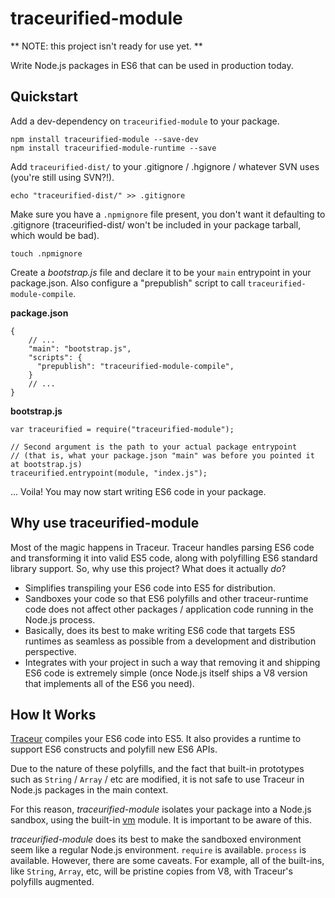 # traceurified-module

** NOTE: this project isn't ready for use yet. **

Write Node.js packages in ES6 that can be used in production today.

## Quickstart

Add a dev-dependency on `traceurified-module` to your package.

    npm install traceurified-module --save-dev
    npm install traceurified-module-runtime --save

Add `traceurified-dist/` to your .gitignore / .hgignore / whatever SVN uses (you're still using SVN?!).

    echo "traceurified-dist/" >> .gitignore

Make sure you have a `.npmignore` file present, you don't want it defaulting to .gitignore (traceurified-dist/ won't be included in your package tarball, which would be bad).

    touch .npmignore

Create a *bootstrap.js* file and declare it to be your `main` entrypoint in your package.json. Also configure a "prepublish" script to call `traceurified-module-compile`.

**package.json**

    {
        // ...
        "main": "bootstrap.js",
        "scripts": {
          "prepublish": "traceurified-module-compile",
        }
        // ...
    }

**bootstrap.js**

    var traceurified = require("traceurified-module");

    // Second argument is the path to your actual package entrypoint
    // (that is, what your package.json "main" was before you pointed it at bootstrap.js)
    traceurified.entrypoint(module, "index.js");

... Voila! You may now start writing ES6 code in your package.

## Why use traceurified-module

Most of the magic happens in Traceur. Traceur handles parsing ES6 code and transforming it into valid ES5 code, along with polyfilling ES6 standard library support. So, why use this project? What does it actually *do*?

 * Simplifies transpiling your ES6 code into ES5 for distribution.
 * Sandboxes your code so that ES6 polyfills and other traceur-runtime code does not affect other packages / application code running in the Node.js process.
 * Basically, does its best to make writing ES6 code that targets ES5 runtimes as seamless as possible from a development and distribution perspective.
 * Integrates with your project in such a way that removing it and shipping ES6 code is extremely simple (once Node.js itself ships a V8 version that implements all of the ES6 you need).

## How It Works

[Traceur](https://github.com/google/traceur) compiles your ES6 code into ES5. It also provides a runtime to support ES6 constructs and polyfill new ES6 APIs.

Due to the nature of these polyfills, and the fact that built-in prototypes such as `String` / `Array` / etc are modified, it is not safe to use Traceur in Node.js packages in the main context.

For this reason, *traceurified-module* isolates your package into a Node.js sandbox, using the built-in [vm](http://nodejs.org/api/vm.html) module. It is important to be aware of this.

*traceurified-module* does its best to make the sandboxed environment seem like a regular Node.js environment. `require` is available. `process` is available. However, there are some caveats. For example, all of the built-ins, like `String`, `Array`, etc, will be pristine copies from V8, with Traceur's polyfills augmented.
